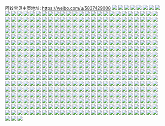 阿蚊宝贝主页地址: https://weibo.com/u/5837429008 
![](https://wx4.sinaimg.cn/mw2000/006n3fWMly1h7z7wblt0aj33402c07wh.jpg) 
![](https://wx4.sinaimg.cn/mw2000/006n3fWMly1h7z7wdwpzcj32c03407wh.jpg) 
![](https://wx4.sinaimg.cn/mw2000/006n3fWMly1h7z7w90zh5j32c0340b2c.jpg) 
![](https://wx4.sinaimg.cn/mw2000/006n3fWMly1h7grwz6qulj32hc3b4tu4.jpg) 
![](https://wx4.sinaimg.cn/mw2000/006n3fWMly1h7grx43pu6j32hc3b44qs.jpg) 
![](https://wx4.sinaimg.cn/mw2000/006n3fWMly1h7grwxs3t8j32hc3b4x6r.jpg) 
![](https://wx4.sinaimg.cn/mw2000/006n3fWMly1h7grx1g2h3j327j2xzu0y.jpg) 
![](https://wx4.sinaimg.cn/mw2000/006n3fWMly1h7grx0kerej33b42hce83.jpg) 
![](https://wx4.sinaimg.cn/mw2000/006n3fWMly1h7gryy7l0aj32hc3b47hu.jpg) 
![](https://wx4.sinaimg.cn/mw2000/006n3fWMly1h7grwvzfa5j327n2y77wi.jpg) 
![](https://wx4.sinaimg.cn/mw2000/006n3fWMly1h6rba9rfg7j33402c0hdt.jpg) 
![](https://wx4.sinaimg.cn/mw2000/006n3fWMly1h6rba95hfpj326s2x2kjl.jpg) 
![](https://wx4.sinaimg.cn/mw2000/006n3fWMly1h6rbaagvn5j323u2wrb1b.jpg) 
![](https://wx4.sinaimg.cn/mw2000/006n3fWMly1h6rbab6dc4j32au30ugx1.jpg) 
![](https://wx4.sinaimg.cn/mw2000/006n3fWMly1h6n8yg5y3sj32au32ekjl.jpg) 
![](https://wx4.sinaimg.cn/mw2000/006n3fWMly1h6n8yhihccj32c0340npd.jpg) 
![](https://wx4.sinaimg.cn/mw2000/006n3fWMly1h63zajdbhoj31sc2dsb2a.jpg) 
![](https://wx4.sinaimg.cn/mw2000/006n3fWMly1h63zakcfrnj30sg11xqv5.jpg) 
![](https://wx4.sinaimg.cn/mw2000/006n3fWMly1h63o5v5elxj32c0340x6p.jpg) 
![](https://wx4.sinaimg.cn/mw2000/006n3fWMly1h61s85n6buj32fh2rzx0w.jpg) 
![](https://wx4.sinaimg.cn/mw2000/006n3fWMly1h61s5kboz2j33b42hcq6c.jpg) 
![](https://wx4.sinaimg.cn/mw2000/006n3fWMly1h61s5ldmvqj33b42hc4qp.jpg) 
![](https://wx4.sinaimg.cn/mw2000/006n3fWMly1h61s5j52xyj33b42hcb0p.jpg) 
![](https://wx4.sinaimg.cn/mw2000/006n3fWMly1h5z4an3wdej32c03404qq.jpg) 
![](https://wx4.sinaimg.cn/mw2000/006n3fWMly1h5s6grsfccj32c0340hdt.jpg) 
![](https://wx4.sinaimg.cn/mw2000/006n3fWMly1h5rgc7hd3nj31w42u64pe.jpg) 
![](https://wx4.sinaimg.cn/mw2000/006n3fWMly1h5rgcgs1nbj323u2sm1ky.jpg) 
![](https://wx4.sinaimg.cn/mw2000/006n3fWMly1h5rgcie8n3j324s2sw7u0.jpg) 
![](https://wx4.sinaimg.cn/mw2000/006n3fWMly1h5nt2c33i4j322o340e82.jpg) 
![](https://wx4.sinaimg.cn/mw2000/006n3fWMly1h5nt2kq80jj322o340kjm.jpg) 
![](https://wx4.sinaimg.cn/mw2000/006n3fWMly1h5k2ry2xlwj30th12rh5z.jpg) 
![](https://wx4.sinaimg.cn/mw2000/006n3fWMly1h5eopf7j8ej32c0340u0x.jpg) 
![](https://wx4.sinaimg.cn/mw2000/006n3fWMly1h5ep6v8x8vj325l2vghdu.jpg) 
![](https://wx4.sinaimg.cn/mw2000/006n3fWMly1h58sh6zlw0j32hc3b41kz.jpg) 
![](https://wx4.sinaimg.cn/mw2000/006n3fWMly1h58s7zc3hkj32hc3b41kz.jpg) 
![](https://wx4.sinaimg.cn/mw2000/006n3fWMly1h58s7xqu5oj32hc3b4e83.jpg) 
![](https://wx4.sinaimg.cn/mw2000/006n3fWMly1h58sbl3q3nj32fv222kjl.jpg) 
![](https://wx4.sinaimg.cn/mw2000/006n3fWMly1h50l2ak7wqj323v35sqv7.jpg) 
![](https://wx4.sinaimg.cn/mw2000/006n3fWMly1h50l2fwv0mj323u35s1kz.jpg) 
![](https://wx4.sinaimg.cn/mw2000/006n3fWMly1h50l2mg8lxj323u35sqv6.jpg) 
![](https://wx4.sinaimg.cn/mw2000/006n3fWMly1h50l2vz3toj323v35su0y.jpg) 
![](https://wx4.sinaimg.cn/mw2000/006n3fWMly1h50l39i51tj31ec1v47wh.jpg) 
![](https://wx4.sinaimg.cn/mw2000/006n3fWMly1h50l7emskuj32442tj7wi.jpg) 
![](https://wx4.sinaimg.cn/mw2000/006n3fWMly1h50l2cr7mnj31lp2ei7wi.jpg) 
![](https://wx4.sinaimg.cn/mw2000/006n3fWMly1h50l7gl22sj323u35snpe.jpg) 
![](https://wx4.sinaimg.cn/mw2000/006n3fWMly1h50l2szy02j323u35sqv6.jpg) 
![](https://wx4.sinaimg.cn/mw2000/006n3fWMly1h4rh2r69hwj323v35su0y.jpg) 
![](https://wx4.sinaimg.cn/mw2000/006n3fWMly1h4rh2gm2hkj323v35skjo.jpg) 
![](https://wx4.sinaimg.cn/mw2000/006n3fWMly1h4rh2nluiej323v35sb2c.jpg) 
![](https://wx4.sinaimg.cn/mw2000/006n3fWMly1h4rh2yj37rj323v35snpf.jpg) 
![](https://wx4.sinaimg.cn/mw2000/006n3fWMly1h4rh2upv4cj323v35s4qs.jpg) 
![](https://wx4.sinaimg.cn/mw2000/006n3fWMly1h4rh2jl5kxj323v35sx6q.jpg) 
![](https://wx4.sinaimg.cn/mw2000/006n3fWMly1h4krgieceoj30xc15p7p4.jpg) 
![](https://wx4.sinaimg.cn/mw2000/006n3fWMly1h3y9ka8ddmj322o3407wj.jpg) 
![](https://wx4.sinaimg.cn/mw2000/006n3fWMly1h2qdm1ohx5j314k0i312f.jpg) 
![](https://wx4.sinaimg.cn/mw2000/006n3fWMly1h2jdgy2x4cj32c03401kz.jpg) 
![](https://wx4.sinaimg.cn/mw2000/006n3fWMly1h2jdgz0nf8j32c0340kjm.jpg) 
![](https://wx4.sinaimg.cn/mw2000/006n3fWMly1h2jdgzxua1j32c0340qv5.jpg) 
![](https://wx4.sinaimg.cn/mw2000/006n3fWMly1h2jdh142qoj32c0340e82.jpg) 
![](https://wx4.sinaimg.cn/mw2000/006n3fWMly1h160y05vmhj32hn340x6r.jpg) 
![](https://wx4.sinaimg.cn/mw2000/006n3fWMly1h160y1j3e7j32c0340qv7.jpg) 
![](https://wx4.sinaimg.cn/mw2000/006n3fWMly1h0kttaox5qj31w42itkjl.jpg) 
![](https://wx4.sinaimg.cn/mw2000/006n3fWMly1h0kttee8y7j30ru15s14f.jpg) 
![](https://wx4.sinaimg.cn/mw2000/006n3fWMly1h0gibgvzo6j32c0340e82.jpg) 
![](https://wx4.sinaimg.cn/mw2000/006n3fWMly1gzk5xb9dr4j328q2znb2a.jpg) 
![](https://wx4.sinaimg.cn/mw2000/006n3fWMly1gzk5x8swiaj32c0340hdu.jpg) 
![](https://wx4.sinaimg.cn/mw2000/006n3fWMly1gzk5xcgzxlj32c0340hdt.jpg) 
![](https://wx4.sinaimg.cn/mw2000/006n3fWMly1gzk5xe5ur9j31x42k5hdt.jpg) 
![](https://wx4.sinaimg.cn/mw2000/006n3fWMly1gzk5xhb1mij329w3161kx.jpg) 
![](https://wx4.sinaimg.cn/mw2000/006n3fWMly1gzk5xfxpshj32c03407wi.jpg) 
![](https://wx4.sinaimg.cn/mw2000/006n3fWMly1gyolugn2iqj3340340u11.jpg) 
![](https://wx4.sinaimg.cn/mw2000/006n3fWMly1gyoluciglyj31sz2x2hdu.jpg) 
![](https://wx4.sinaimg.cn/mw2000/006n3fWMly1gyolujsyhvj324235s1kz.jpg) 
![](https://wx4.sinaimg.cn/mw2000/006n3fWMly1gyolukegagj31vi20gnp1.jpg) 
![](https://wx4.sinaimg.cn/mw2000/006n3fWMly1gyolukue8jj30n014itg1.jpg) 
![](https://wx4.sinaimg.cn/mw2000/006n3fWMly1gyolulhnfkj31f61qae81.jpg) 
![](https://wx4.sinaimg.cn/mw2000/006n3fWMly1gyhgwcwqvcj324v2ufu0y.jpg) 
![](https://wx4.sinaimg.cn/mw2000/006n3fWMly1gyhgw9747oj32c0340b2b.jpg) 
![](https://wx4.sinaimg.cn/mw2000/006n3fWMly1gyaysr9qudj31yd35se84.jpg) 
![](https://wx4.sinaimg.cn/mw2000/006n3fWMly1gyaysnl9jcj31xa340u0z.jpg) 
![](https://wx4.sinaimg.cn/mw2000/006n3fWMly1gyaysuh2z8j31xa3401l0.jpg) 
![](https://wx4.sinaimg.cn/mw2000/006n3fWMly1gxy63za39mj329b30ghdu.jpg) 
![](https://wx4.sinaimg.cn/mw2000/006n3fWMly1gxh48hs7cfj331u31unpf.jpg) 
![](https://wx4.sinaimg.cn/mw2000/006n3fWMly1gxh48gkxgjj32c0341qv5.jpg) 
![](https://wx4.sinaimg.cn/mw2000/006n3fWMly1gxh48j9hjjj32bz340qv5.jpg) 
![](https://wx4.sinaimg.cn/mw2000/006n3fWMly1gx6r3bi4iyj32c0340qv6.jpg) 
![](https://wx4.sinaimg.cn/mw2000/006n3fWMly1gx6r3iz9u1j33402c0u0x.jpg) 
![](https://wx4.sinaimg.cn/mw2000/006n3fWMly1gx6r3e72zjj31mm2654qp.jpg) 
![](https://wx4.sinaimg.cn/mw2000/006n3fWMly1gx6r3d1srsj32592vf4qq.jpg) 
![](https://wx4.sinaimg.cn/mw2000/006n3fWMly1gx6r3fxgxrj32502uohdt.jpg) 
![](https://wx4.sinaimg.cn/mw2000/006n3fWMly1gx6r3hmcoxj32c0340qv5.jpg) 
![](https://wx4.sinaimg.cn/mw2000/006n3fWMly1gx25u9e9xcj3316340b2g.jpg) 
![](https://wx4.sinaimg.cn/mw2000/006n3fWMly1gx25ueqdy5j33403404qs.jpg) 
![](https://wx4.sinaimg.cn/mw2000/006n3fWMly1gwqktuzr2xj32c03404qs.jpg) 
![](https://wx4.sinaimg.cn/mw2000/006n3fWMly1gwmo6m62m0j33402c0b2a.jpg) 
![](https://wx4.sinaimg.cn/mw2000/006n3fWMly1gwmo6qzwhsj32k52k5b29.jpg) 
![](https://wx4.sinaimg.cn/mw2000/006n3fWMly1gwmo6op0j2j32c02vuhdw.jpg) 
![](https://wx4.sinaimg.cn/mw2000/006n3fWMly1gwmo9ooqt8j31nn27j7wh.jpg) 
![](https://wx4.sinaimg.cn/mw2000/006n3fWMly1gwmj7ltfdyj32812yp7wi.jpg) 
![](https://wx4.sinaimg.cn/mw2000/006n3fWMly1gwi8t2f0alj325t2vrx6q.jpg) 
![](https://wx4.sinaimg.cn/mw2000/006n3fWMly1gwi8tew82gj3340340e82.jpg) 
![](https://wx4.sinaimg.cn/mw2000/006n3fWMly1gwi8tg1m89j30u0140q6w.jpg) 
![](https://wx4.sinaimg.cn/mw2000/006n3fWMly1gwi8soec0tj32c01rau0y.jpg) 
![](https://wx4.sinaimg.cn/mw2000/006n3fWMly1gwb8hkqrwgj33403401l3.jpg) 
![](https://wx4.sinaimg.cn/mw2000/006n3fWMly1gwb8k4rsb0j33403407wl.jpg) 
![](https://wx4.sinaimg.cn/mw2000/006n3fWMly1gwb8lcf26dj3340340qvc.jpg) 
![](https://wx4.sinaimg.cn/mw2000/006n3fWMly1gwb8gvb643j3340340qv7.jpg) 
![](https://wx4.sinaimg.cn/mw2000/006n3fWMly1gwb8jun6t0j3340340u10.jpg) 
![](https://wx4.sinaimg.cn/mw2000/006n3fWMly1gwb8lnp0l2j3340340e86.jpg) 
![](https://wx4.sinaimg.cn/mw2000/006n3fWMly1gwb8ml312nj33402c0x6s.jpg) 
![](https://wx4.sinaimg.cn/mw2000/006n3fWMly1gwb8mvrz69j33152c64qr.jpg) 
![](https://wx4.sinaimg.cn/mw2000/006n3fWMly1gwb8n3ll23j331e31ekjm.jpg) 
![](https://wx4.sinaimg.cn/mw2000/006n3fWMly1gvsxnnqf6wj329w3161kx.jpg) 
![](https://wx4.sinaimg.cn/mw2000/006n3fWMly1gvm8bnnh12j63402c0hdu02.jpg) 
![](https://wx4.sinaimg.cn/mw2000/006n3fWMly1gvm8bp0j3mj628h2tb7wj02.jpg) 
![](https://wx4.sinaimg.cn/mw2000/006n3fWMly1gvm8brnxexj32v725enpe.jpg) 
![](https://wx4.sinaimg.cn/mw2000/006n3fWMly1gvm8bu4vdcj62so23ix6p02.jpg) 
![](https://wx4.sinaimg.cn/mw2000/006n3fWMly1gvm8bt2g98j62c0340hdu02.jpg) 
![](https://wx4.sinaimg.cn/mw2000/006n3fWMly1gvm8d7y3orj62c0340b2902.jpg) 
![](https://wx4.sinaimg.cn/mw2000/006n3fWMly1gvm8bx8dtxj63402c01kx02.jpg) 
![](https://wx4.sinaimg.cn/mw2000/006n3fWMly1gvm8byda77j629w2wekjl02.jpg) 
![](https://wx4.sinaimg.cn/mw2000/006n3fWMly1gvm8d745soj33402c0qv5.jpg) 
![](https://wx4.sinaimg.cn/mw2000/006n3fWMly1gvepe85glwj620j2orhd802.jpg) 
![](https://wx4.sinaimg.cn/mw2000/006n3fWMly1gvepe7fu6bj62283057wi02.jpg) 
![](https://wx4.sinaimg.cn/mw2000/006n3fWMly1gv968su5wdj630j29e4qp02.jpg) 
![](https://wx4.sinaimg.cn/mw2000/006n3fWMly1gv968uosiyj62yb23ke8102.jpg) 
![](https://wx4.sinaimg.cn/mw2000/006n3fWMly1gv96b620ykj62uc35se8302.jpg) 
![](https://wx4.sinaimg.cn/mw2000/006n3fWMly1gv968rb4ysj60vc15stlf02.jpg) 
![](https://wx4.sinaimg.cn/mw2000/006n3fWMly1gv7wb00vujj62602w0qv502.jpg) 
![](https://wx4.sinaimg.cn/mw2000/006n3fWMly1gv7wayg30sj63402c0kjl02.jpg) 
![](https://wx4.sinaimg.cn/mw2000/006n3fWMly1gv3ma7nqmfj61zf2n9b2902.jpg) 
![](https://wx4.sinaimg.cn/mw2000/006n3fWMly1gv3ma85t28j60vc15stlt02.jpg) 
![](https://wx4.sinaimg.cn/mw2000/006n3fWMly1gv3ma9hbpaj62c02uzkjm02.jpg) 
![](https://wx4.sinaimg.cn/mw2000/006n3fWMly1gupo0oz8cqj62c03407wh02.jpg) 
![](https://wx4.sinaimg.cn/mw2000/006n3fWMly1guhirowi0jj623n2sz1kx02.jpg) 
![](https://wx4.sinaimg.cn/mw2000/006n3fWMly1guhirr5cdqj63402c0x6p02.jpg) 
![](https://wx4.sinaimg.cn/mw2000/006n3fWMly1guhitie5pkj625x25fkjl02.jpg) 
![](https://wx4.sinaimg.cn/mw2000/006n3fWMly1guhitja3wrj63402c0hdt02.jpg) 
![](https://wx4.sinaimg.cn/mw2000/006n3fWMly1gubtrshfblj62ah1liql502.jpg) 
![](https://wx4.sinaimg.cn/mw2000/006n3fWMly1gubtsspndbj63402c0npd02.jpg) 
![](https://wx4.sinaimg.cn/mw2000/006n3fWMly1gubtpva9wnj63402c0u0x02.jpg) 
![](https://wx4.sinaimg.cn/mw2000/006n3fWMly1gu9nxgby17j60vi15stt702.jpg) 
![](https://wx4.sinaimg.cn/mw2000/006n3fWMly1gu9nxgwyx2j30vc15s47j.jpg) 
![](https://wx4.sinaimg.cn/mw2000/006n3fWMly1gu4ud1stotj63403407wj02.jpg) 
![](https://wx4.sinaimg.cn/mw2000/006n3fWMly1gu2jk25kcvj63402c0hdu02.jpg) 
![](https://wx4.sinaimg.cn/mw2000/006n3fWMly1gu2jjy5bsrj63402c0u0x02.jpg) 
![](https://wx4.sinaimg.cn/mw2000/006n3fWMly1gu2jk0ljfyj62c0340u0x02.jpg) 
![](https://wx4.sinaimg.cn/mw2000/006n3fWMly1gu2jk3t59sj63402c0qv502.jpg) 
![](https://wx4.sinaimg.cn/mw2000/006n3fWMly1gu2jk5r5ubj63402c0b2a02.jpg) 
![](https://wx4.sinaimg.cn/mw2000/006n3fWMly1gu2jjzmuibj62yo280hdu02.jpg) 
![](https://wx4.sinaimg.cn/mw2000/006n3fWMly1gu2jk7ynjoj628i2za7wi02.jpg) 
![](https://wx4.sinaimg.cn/mw2000/006n3fWMly1gu2jk9cyvvj62xh2c0hdv02.jpg) 
![](https://wx4.sinaimg.cn/mw2000/006n3fWMly1gu2jkax2mkj6340340npf02.jpg) 
![](https://wx4.sinaimg.cn/mw2000/006n3fWMly1gu2jl02rfij62qa35she102.jpg) 
![](https://wx4.sinaimg.cn/mw2000/006n3fWMly1gu2jl1f7v0j627m2wx7wi02.jpg) 
![](https://wx4.sinaimg.cn/mw2000/006n3fWMly1gu2jkra7h8j62b032pe8202.jpg) 
![](https://wx4.sinaimg.cn/mw2000/006n3fWMly1gts6hvgzfrj62c0340b2b02.jpg) 
![](https://wx4.sinaimg.cn/mw2000/006n3fWMly1gts6ht7j00j30vc15c7ge.jpg) 
![](https://wx4.sinaimg.cn/mw2000/006n3fWMly1gtpe325bo3j62c03404qp02.jpg) 
![](https://wx4.sinaimg.cn/mw2000/006n3fWMly1gtpe33awlfj62c0340hdt02.jpg) 
![](https://wx4.sinaimg.cn/mw2000/006n3fWMly1gtlte4e4uxj63402c0b2902.jpg) 
![](https://wx4.sinaimg.cn/mw2000/006n3fWMly1gtlte3gcgsj62c03404qs02.jpg) 
![](https://wx4.sinaimg.cn/mw2000/006n3fWMly1gtlte7stxwj62c02c0npf02.jpg) 
![](https://wx4.sinaimg.cn/mw2000/006n3fWMly1gtltfpq6g0j60u0140wt902.jpg) 
![](https://wx4.sinaimg.cn/mw2000/006n3fWMly1gt8jw6pq3mj32rm2rme83.jpg) 
![](https://wx4.sinaimg.cn/mw2000/006n3fWMly1gt8jw7hmouj32c0340qf0.jpg) 
![](https://wx4.sinaimg.cn/mw2000/006n3fWMly1gt8jwbyb3sj3340340u0x.jpg) 
![](https://wx4.sinaimg.cn/mw2000/006n3fWMly1gt8jwhmrfnj32y427l7wj.jpg) 
![](https://wx4.sinaimg.cn/mw2000/006n3fWMly1gt8k03y1g9j33402c0npf.jpg) 
![](https://wx4.sinaimg.cn/mw2000/006n3fWMly1gt8jwr66zwj320o2owkjo.jpg) 
![](https://wx4.sinaimg.cn/mw2000/006n3fWMly1gt8jw5e1zcj31u31u37wi.jpg) 
![](https://wx4.sinaimg.cn/mw2000/006n3fWMly1gt8k21859xj32uf3404qr.jpg) 
![](https://wx4.sinaimg.cn/mw2000/006n3fWMly1gt2lhukw0ij32c0340kjo.jpg) 
![](https://wx4.sinaimg.cn/mw2000/006n3fWMly1gt2lhzdz8mj32c0340kjo.jpg) 
![](https://wx4.sinaimg.cn/mw2000/006n3fWMly1gt2lhzzx9cj30u01hc7e4.jpg) 
![](https://wx4.sinaimg.cn/mw2000/006n3fWMly1gsumk0i8i9j30vc15snbc.jpg) 
![](https://wx4.sinaimg.cn/mw2000/006n3fWMly1gsumjza1pmj30vc15s4dc.jpg) 
![](https://wx4.sinaimg.cn/mw2000/006n3fWMly1gspm6v98l8j3340340kjn.jpg) 
![](https://wx4.sinaimg.cn/mw2000/006n3fWMly1gspm725suwj33403407wj.jpg) 
![](https://wx4.sinaimg.cn/mw2000/006n3fWMly1gspm8148dpj30sg0sg0ze.jpg) 
![](https://wx4.sinaimg.cn/mw2000/006n3fWMly1gspm7bznecj3340340e84.jpg) 
![](https://wx4.sinaimg.cn/mw2000/006n3fWMly1gspm7zstocj3340340hdw.jpg) 
![](https://wx4.sinaimg.cn/mw2000/006n3fWMly1gspm87z02zj3340340b2b.jpg) 
![](https://wx4.sinaimg.cn/mw2000/006n3fWMly1gspm7iabtjj3340340kjm.jpg) 
![](https://wx4.sinaimg.cn/mw2000/006n3fWMly1gspm7pqpi8j3340340u0y.jpg) 
![](https://wx4.sinaimg.cn/mw2000/006n3fWMly1gspm8xd05fj32c03404qq.jpg) 
![](https://wx4.sinaimg.cn/mw2000/006n3fWMly1gs8oaguwx3j32p12y4e8e.jpg) 
![](https://wx4.sinaimg.cn/mw2000/006n3fWMly1gs8oa87mwnj32c03404qq.jpg) 
![](https://wx4.sinaimg.cn/mw2000/006n3fWMly1gs8oao6u5aj32c03401l2.jpg) 
![](https://wx4.sinaimg.cn/mw2000/006n3fWMly1gs8okcakl5j62c0340hdu02.jpg) 
![](https://wx4.sinaimg.cn/mw2000/006n3fWMly1gs8oalncvpj329e30jx6p.jpg) 
![](https://wx4.sinaimg.cn/mw2000/006n3fWMly1gs8olb6ldpj33402c0hdt.jpg) 
![](https://wx4.sinaimg.cn/mw2000/006n3fWMly1gs8oakcdqnj32c0340u0y.jpg) 
![](https://wx4.sinaimg.cn/mw2000/006n3fWMly1gs8oabg5izj32c0340npl.jpg) 
![](https://wx4.sinaimg.cn/mw2000/006n3fWMly1gryc4snlryj32c1340u13.jpg) 
![](https://wx4.sinaimg.cn/mw2000/006n3fWMly1gryc4l7mvnj3340340x6x.jpg) 
![](https://wx4.sinaimg.cn/mw2000/006n3fWMly1gryc4obbwxj33402c04qw.jpg) 
![](https://wx4.sinaimg.cn/mw2000/006n3fWMly1grueig50zuj32c0340e83.jpg) 
![](https://wx4.sinaimg.cn/mw2000/006n3fWMly1grhopop41lj32522v07wm.jpg) 
![](https://wx4.sinaimg.cn/mw2000/006n3fWMly1grhoppxsm9j32c0340qv7.jpg) 
![](https://wx4.sinaimg.cn/mw2000/006n3fWMly1grhopr09baj33402c04qp.jpg) 
![](https://wx4.sinaimg.cn/mw2000/006n3fWMly1grhopsvlyvj32c0340x6p.jpg) 
![](https://wx4.sinaimg.cn/mw2000/006n3fWMly1grhopu5k5jj32c0340e82.jpg) 
![](https://wx4.sinaimg.cn/mw2000/006n3fWMly1grhopx3gqoj32c0340e82.jpg) 
![](https://wx4.sinaimg.cn/mw2000/006n3fWMly1grapaqxwzcj321y32ve88.jpg) 
![](https://wx4.sinaimg.cn/mw2000/006n3fWMly1grapaas0j6j322y34ckjs.jpg) 
![](https://wx4.sinaimg.cn/mw2000/006n3fWMly1grapail93bj320p30z7wo.jpg) 
![](https://wx4.sinaimg.cn/mw2000/006n3fWMly1gr8p7fy6w9j62y727nqv602.jpg) 
![](https://wx4.sinaimg.cn/mw2000/006n3fWMly1gr8p6q4dc0j62zo28re8202.jpg) 
![](https://wx4.sinaimg.cn/mw2000/006n3fWMly1gr8p6kl9grj33402c0kjm.jpg) 
![](https://wx4.sinaimg.cn/mw2000/006n3fWMly1gr8p6n62lkj33402c04qp.jpg) 
![](https://wx4.sinaimg.cn/mw2000/006n3fWMly1gr8p6gv1fdj32c0340kjm.jpg) 
![](https://wx4.sinaimg.cn/mw2000/006n3fWMly1gr8p6idzjlj31kw16ohdu.jpg) 
![](https://wx4.sinaimg.cn/mw2000/006n3fWMly1gr69rm53l1j31qz2me7wp.jpg) 
![](https://wx4.sinaimg.cn/mw2000/006n3fWMly1gqtwsfyl9yj32jz31bx70.jpg) 
![](https://wx4.sinaimg.cn/mw2000/006n3fWMly1gqtwsa7kgqj32m9340kjw.jpg) 
![](https://wx4.sinaimg.cn/mw2000/006n3fWMly1gqtwsh1fqej30z515s7wi.jpg) 
![](https://wx4.sinaimg.cn/mw2000/006n3fWMly1gqtwshro9vj30z515sb2a.jpg) 
![](https://wx4.sinaimg.cn/mw2000/006n3fWMly1gq8ejrbuvvj32c0340qva.jpg) 
![](https://wx4.sinaimg.cn/mw2000/006n3fWMly1gq5jyfw9laj30vc15sjw4.jpg) 
![](https://wx4.sinaimg.cn/mw2000/006n3fWMly1gq5jygzd2cj30vc15s0y4.jpg) 
![](https://wx4.sinaimg.cn/mw2000/006n3fWMly1gnb5sgxg1gj32c0340qv5.jpg) 
![](https://wx4.sinaimg.cn/mw2000/006n3fWMly1gnb5sic579j33402c0k0j.jpg) 
![](https://wx4.sinaimg.cn/mw2000/006n3fWMly1gnb5shznyyj33402c0qv5.jpg) 
![](https://wx4.sinaimg.cn/mw2000/006n3fWMly1gnanx0sz21j315s0vc7hg.jpg) 
![](https://wx4.sinaimg.cn/mw2000/006n3fWMly1gnanx2nlj9j32c03404qp.jpg) 
![](https://wx4.sinaimg.cn/mw2000/006n3fWMly1gnanwzz3ykj32c0340qv5.jpg) 
![](https://wx4.sinaimg.cn/mw2000/006n3fWMly1gnanwz52dkj32c0340hdu.jpg) 
![](https://wx4.sinaimg.cn/mw2000/006n3fWMly1gnanx3442jj30vc15swvn.jpg) 
![](https://wx4.sinaimg.cn/mw2000/006n3fWMly1gn5csmm6trj33402c0hdt.jpg) 
![](https://wx4.sinaimg.cn/mw2000/006n3fWMly1gn5cso0anmj33402c0hdt.jpg) 
![](https://wx4.sinaimg.cn/mw2000/006n3fWMly1glzapszeywj32tf242kjm.jpg) 
![](https://wx4.sinaimg.cn/mw2000/006n3fWMly1glzapq3xbbj32c0340e83.jpg) 
![](https://wx4.sinaimg.cn/mw2000/006n3fWMly1glzapuk8t6j328c2z47wh.jpg) 
![](https://wx4.sinaimg.cn/mw2000/006n3fWMly1gktovcn3xbj33402c07wh.jpg) 
![](https://wx4.sinaimg.cn/mw2000/006n3fWMly1gktov9y498j33402c01kz.jpg) 
![](https://wx4.sinaimg.cn/mw2000/006n3fWMly1gktovb5qw1j33402c07wh.jpg) 
![](https://wx4.sinaimg.cn/mw2000/006n3fWMly1gkq2ne46gzj30u0140437.jpg) 
![](https://wx4.sinaimg.cn/mw2000/006n3fWMly1gkq2nfjbwij32c035mhdu.jpg) 
![](https://wx4.sinaimg.cn/mw2000/006n3fWMly1gkq2wy91aqj32121soh7w.jpg) 
![](https://wx4.sinaimg.cn/mw2000/006n3fWMly1gkq2pilmqwj32c0340qv5.jpg) 
![](https://wx4.sinaimg.cn/mw2000/006n3fWMly1gk9im5hzo1j32c0340kjm.jpg) 
![](https://wx4.sinaimg.cn/mw2000/006n3fWMly1gk9im6vi8qj32c0340hdu.jpg) 
![](https://wx4.sinaimg.cn/mw2000/006n3fWMly1gk9im8fy8pj32c0340qv6.jpg) 
![](https://wx4.sinaimg.cn/mw2000/006n3fWMly1gk9im9wtx1j32c0340npe.jpg) 
![](https://wx4.sinaimg.cn/mw2000/006n3fWMly1gk0j7quc8pj32zf26v4qq.jpg) 
![](https://wx4.sinaimg.cn/mw2000/006n3fWMly1gk0j7rsmskj32xt26eu0x.jpg) 
![](https://wx4.sinaimg.cn/mw2000/006n3fWMly1gjxwwvcqi8j30vc15s4j3.jpg) 
![](https://wx4.sinaimg.cn/mw2000/006n3fWMly1gjs95efsihj32c0340hdw.jpg) 
![](https://wx4.sinaimg.cn/mw2000/006n3fWMly1gjs95p2l70j33402c0u10.jpg) 
![](https://wx4.sinaimg.cn/mw2000/006n3fWMly1gjs95teix0j33402c0hdu.jpg) 
![](https://wx4.sinaimg.cn/mw2000/006n3fWMly1gjs95zz0xsj32842yukjn.jpg) 
![](https://wx4.sinaimg.cn/mw2000/006n3fWMly1gjh0qho4jrj323h2snx6p.jpg) 
![](https://wx4.sinaimg.cn/mw2000/006n3fWMly1gjgwvh0v44j33402c04qp.jpg) 
![](https://wx4.sinaimg.cn/mw2000/006n3fWMly1gjgwvio1ltj315s0vcaw5.jpg) 
![](https://wx4.sinaimg.cn/mw2000/006n3fWMly1gjgwvjp0c1j33402c0b29.jpg) 
![](https://wx4.sinaimg.cn/mw2000/006n3fWMly1gj4594ycmfj33402c0qv5.jpg) 
![](https://wx4.sinaimg.cn/mw2000/006n3fWMly1gj4598mhngj33402c0npe.jpg) 
![](https://wx4.sinaimg.cn/mw2000/006n3fWMly1gj4593uwk8j32z828fx6p.jpg) 
![](https://wx4.sinaimg.cn/mw2000/006n3fWMly1gj4597hxg2j32c0340u0x.jpg) 
![](https://wx4.sinaimg.cn/mw2000/006n3fWMly1gj4596metwj32c0340e82.jpg) 
![](https://wx4.sinaimg.cn/mw2000/006n3fWMly1gj459b6cfmj33402c0x6p.jpg) 
![](https://wx4.sinaimg.cn/mw2000/006n3fWMly1gijkttalrnj33402c0b2a.jpg) 
![](https://wx4.sinaimg.cn/mw2000/006n3fWMly1gijktrqd3tj31kw1194qp.jpg) 
![](https://wx4.sinaimg.cn/mw2000/006n3fWMly1gi6sx9ih80j30vc15samr.jpg) 
![](https://wx4.sinaimg.cn/mw2000/006n3fWMly1gi6sxadxq8j32c0340b29.jpg) 
![](https://wx4.sinaimg.cn/mw2000/006n3fWMly1ghgxt1qofej33402c0b2a.jpg) 
![](https://wx4.sinaimg.cn/mw2000/006n3fWMly1gh86m5kpo3j33402c0b2a.jpg) 
![](https://wx4.sinaimg.cn/mw2000/006n3fWMly1gh86m1vmuxj32c0340e81.jpg) 
![](https://wx4.sinaimg.cn/mw2000/006n3fWMly1gh86m9io7rj33402c04qp.jpg) 
![](https://wx4.sinaimg.cn/mw2000/006n3fWMly1gh7pxtk2nwj32c0340hdu.jpg) 
![](https://wx4.sinaimg.cn/mw2000/006n3fWMly1gh7pxwutjwj32c0340e82.jpg) 
![](https://wx4.sinaimg.cn/mw2000/006n3fWMly1gh7pxrngrcj32c0340kjm.jpg) 
![](https://wx4.sinaimg.cn/mw2000/006n3fWMly1gh2edwyem5j32oa20p4qq.jpg) 
![](https://wx4.sinaimg.cn/mw2000/006n3fWMly1gh2edyel64j33402c0e5r.jpg) 
![](https://wx4.sinaimg.cn/mw2000/006n3fWMly1ggxdestosej32yt2847wi.jpg) 
![](https://wx4.sinaimg.cn/mw2000/006n3fWMly1ggt3t145voj33402c0qi4.jpg) 
![](https://wx4.sinaimg.cn/mw2000/006n3fWMly1ggt3t5vg0oj32c0340x6p.jpg) 
![](https://wx4.sinaimg.cn/mw2000/006n3fWMly1ggt3t2og8lj33402c04qp.jpg) 
![](https://wx4.sinaimg.cn/mw2000/006n3fWMly1ggoi9jdx8vj33402c0x6p.jpg) 
![](https://wx4.sinaimg.cn/mw2000/006n3fWMly1ggoi9kczguj32dc1s0b29.jpg) 
![](https://wx4.sinaimg.cn/mw2000/006n3fWMly1ggil8f6q9gj33402c0hdu.jpg) 
![](https://wx4.sinaimg.cn/mw2000/006n3fWMly1ggao093q9sj30vc15sh9l.jpg) 
![](https://wx4.sinaimg.cn/mw2000/006n3fWMly1ggao08i5tqj30vc15strv.jpg) 
![](https://wx4.sinaimg.cn/mw2000/006n3fWMly1ggao0amhxhj32c0340kjl.jpg) 
![](https://wx4.sinaimg.cn/mw2000/006n3fWMly1gg81dnnwtdj31s02dcb2a.jpg) 
![](https://wx4.sinaimg.cn/mw2000/006n3fWMly1gg6241j3uyj33402c04qq.jpg) 
![](https://wx4.sinaimg.cn/mw2000/006n3fWMly1gg624c9nz7j33402c0e82.jpg) 
![](https://wx4.sinaimg.cn/mw2000/006n3fWMly1gg623zc5j0j33402c0ked.jpg) 
![](https://wx4.sinaimg.cn/mw2000/006n3fWMly1gg6245tu1cj33402c01kx.jpg) 
![](https://wx4.sinaimg.cn/mw2000/006n3fWMly1gg6268s5loj32dc1s0qv5.jpg) 
![](https://wx4.sinaimg.cn/mw2000/006n3fWMly1gg6256kp7wj32o02o0b2b.jpg) 
![](https://wx4.sinaimg.cn/mw2000/006n3fWMly1gg6248hvdhj32c03407wi.jpg) 
![](https://wx4.sinaimg.cn/mw2000/006n3fWMly1gg624aca2mj32c0340kjl.jpg) 
![](https://wx4.sinaimg.cn/mw2000/006n3fWMly1gg62b2zc1aj30u0140e81.jpg) 
![](https://wx4.sinaimg.cn/mw2000/006n3fWMly1gfs61mf4i3j30zk0k0guz.jpg) 
![](https://wx4.sinaimg.cn/mw2000/006n3fWMly1gfs61oks3jj31o0280e81.jpg) 
![](https://wx4.sinaimg.cn/mw2000/006n3fWMly1gfs61lu7ttj32801o04qq.jpg) 
![](https://wx4.sinaimg.cn/mw2000/006n3fWMly1gfs61t3luaj30u00u0h42.jpg) 
![](https://wx4.sinaimg.cn/mw2000/006n3fWMly1gfs61nqz9lj31zk1ho4qp.jpg) 
![](https://wx4.sinaimg.cn/mw2000/006n3fWMly1gfs61shz28j33402c0u0z.jpg) 
![](https://wx4.sinaimg.cn/mw2000/006n3fWMly1gfecrv4hqrj32ao2aohdw.jpg) 
![](https://wx4.sinaimg.cn/mw2000/006n3fWMly1gfecrxcqc0j32an2aw4qs.jpg) 
![](https://wx4.sinaimg.cn/mw2000/006n3fWMly1gfecs16t44j32an2ar7wk.jpg) 
![](https://wx4.sinaimg.cn/mw2000/006n3fWMly1gfecs1y86rj30xc0xcgvr.jpg) 
![](https://wx4.sinaimg.cn/mw2000/006n3fWMly1gexn7u6obmj33k02o0u0y.jpg) 
![](https://wx4.sinaimg.cn/mw2000/006n3fWMly1gexn7wug8gj33k02o0e84.jpg) 
![](https://wx4.sinaimg.cn/mw2000/006n3fWMly1gexn7zkmquj33332cxx6r.jpg) 
![](https://wx4.sinaimg.cn/mw2000/006n3fWMly1geoeogtu95j31kw16ohdu.jpg) 
![](https://wx4.sinaimg.cn/mw2000/006n3fWMly1geoeoi7a16j31kw16onpe.jpg) 
![](https://wx4.sinaimg.cn/mw2000/006n3fWMly1geoeok6ilnj33342bc7wk.jpg) 
![](https://wx4.sinaimg.cn/mw2000/006n3fWMly1geizuvrbtij31901o07wi.jpg) 
![](https://wx4.sinaimg.cn/mw2000/006n3fWMly1geizux1gn6j31i514zhdt.jpg) 
![](https://wx4.sinaimg.cn/mw2000/006n3fWMly1ge2vdfnudcj31fn1k8b2a.jpg) 
![](https://wx4.sinaimg.cn/mw2000/006n3fWMly1gdy8plu9e3j31901o0u0y.jpg) 
![](https://wx4.sinaimg.cn/mw2000/006n3fWMly1gdy8po72tfj32c0340x6u.jpg) 
![](https://wx4.sinaimg.cn/mw2000/006n3fWMly1gdy8pk4boyj31901o0hdu.jpg) 
![](https://wx4.sinaimg.cn/mw2000/006n3fWMly1gduqnn8sfij31o01o04qq.jpg) 
![](https://wx4.sinaimg.cn/mw2000/006n3fWMly1gduqnqqiuuj31nr1o0x6p.jpg) 
![](https://wx4.sinaimg.cn/mw2000/006n3fWMly1gduqnwwzqoj31nl1o04qq.jpg) 
![](https://wx4.sinaimg.cn/mw2000/006n3fWMly1gduqo2075lj31nl1o0x6p.jpg) 
![](https://wx4.sinaimg.cn/mw2000/006n3fWMly1gdazmsts97j30u01o0e81.jpg) 
![](https://wx4.sinaimg.cn/mw2000/006n3fWMly1gdazmrnlsbj315o2bchdu.jpg) 
![](https://wx4.sinaimg.cn/mw2000/006n3fWMly1gdazmo4fssj31o01o04qq.jpg) 
![](https://wx4.sinaimg.cn/mw2000/006n3fWMly1gdazml8vbmj31901o0x6p.jpg) 
![](https://wx4.sinaimg.cn/mw2000/006n3fWMly1gd67g7xiwmj31o01o0u0y.jpg) 
![](https://wx4.sinaimg.cn/mw2000/006n3fWMly1gd67g8vvnlj31m41m47wh.jpg) 
![](https://wx4.sinaimg.cn/mw2000/006n3fWMly1gcrlvp76caj31901o0kjl.jpg) 
![](https://wx4.sinaimg.cn/mw2000/006n3fWMly1gavazmrnd2j316o1kw1ky.jpg) 
![](https://wx4.sinaimg.cn/mw2000/006n3fWMly1gavb104vs1j31o00ro1kx.jpg) 
![](https://wx4.sinaimg.cn/mw2000/006n3fWMly1gasyiok2uoj31kw16o4qq.jpg) 
![](https://wx4.sinaimg.cn/mw2000/006n3fWMly1gan5lev38jj31kw16onpd.jpg) 
![](https://wx4.sinaimg.cn/mw2000/006n3fWMly1gan5ld7ch9j31kw16ou0x.jpg) 
![](https://wx4.sinaimg.cn/mw2000/006n3fWMly1gah6bknr4rj316o1kwhdt.jpg) 
![](https://wx4.sinaimg.cn/mw2000/006n3fWMly1gah6bl560fj316o1kwb29.jpg) 
![](https://wx4.sinaimg.cn/mw2000/006n3fWMly1gae48bx2xwj31o01o0hdu.jpg) 
![](https://wx4.sinaimg.cn/mw2000/006n3fWMly1gae48cm4r8j31kw134kjl.jpg) 
![](https://wx4.sinaimg.cn/mw2000/006n3fWMly1g9ahn87sajj31hc1hc7wh.jpg) 
![](https://wx4.sinaimg.cn/mw2000/006n3fWMly1g9ahn9cds9j31hc1hc7wh.jpg) 
![](https://wx4.sinaimg.cn/mw2000/006n3fWMly1g9ahnakwu8j31hc1hcb29.jpg) 
![](https://wx4.sinaimg.cn/mw2000/006n3fWMly1g9ahnbup0jj31hc1hc4qp.jpg) 
![](https://wx4.sinaimg.cn/mw2000/006n3fWMly1g9ahncy1tdj31hc1hc4qp.jpg) 
![](https://wx4.sinaimg.cn/mw2000/006n3fWMly1g9ahndyq4rj31hc1hc4qp.jpg) 
![](https://wx4.sinaimg.cn/mw2000/006n3fWMly1g98fzwr5y7j316o16ou0x.jpg) 
![](https://wx4.sinaimg.cn/mw2000/006n3fWMly1g94x5c8b9bj31o01l6u0z.jpg) 
![](https://wx4.sinaimg.cn/mw2000/006n3fWMly1g94x5a2iwmj31n41o0u0y.jpg) 
![](https://wx4.sinaimg.cn/mw2000/006n3fWMly1g94x5dcf55j31hc1hchdt.jpg) 
![](https://wx4.sinaimg.cn/mw2000/006n3fWMly1g8tvhfo9jnj316o16otr4.jpg) 
![](https://wx4.sinaimg.cn/mw2000/006n3fWMly1g8tvhdl4igj31o01o0hdu.jpg) 
![](https://wx4.sinaimg.cn/mw2000/006n3fWMly1g8l03wq5ivj31o0190u0x.jpg) 
![](https://wx4.sinaimg.cn/mw2000/006n3fWMly1g7pkyffaj0j32o02o0e82.jpg) 
![](https://wx4.sinaimg.cn/mw2000/006n3fWMly1g7m9igusmpj32o02o0npd.jpg) 
![](https://wx4.sinaimg.cn/mw2000/006n3fWMly1g7j3q8go9dj31hc1hchdt.jpg) 
![](https://wx4.sinaimg.cn/mw2000/006n3fWMly1g79s988qqgj32o02o04i9.jpg) 
![](https://wx4.sinaimg.cn/mw2000/006n3fWMly1g79sby3h90j30u0190gnp.jpg) 
![](https://wx4.sinaimg.cn/mw2000/006n3fWMly1g79sclnt9dj31901o0b29.jpg) 
![](https://wx4.sinaimg.cn/mw2000/006n3fWMly1g78ix2rzbrj32o02o0npd.jpg) 
![](https://wx4.sinaimg.cn/mw2000/006n3fWMly1g78ix45wuuj32o02o0tid.jpg) 
![](https://wx4.sinaimg.cn/mw2000/006n3fWMly1g73s0zcxhdj31hc1hc4qq.jpg) 
![](https://wx4.sinaimg.cn/mw2000/006n3fWMly1g73rfjaoq1j30c10613z6.jpg) 
![](https://wx4.sinaimg.cn/mw2000/006n3fWMly1g6q995w6ktj32o02o07wj.jpg) 
![](https://wx4.sinaimg.cn/mw2000/006n3fWMly1g6q991uls1j32o02o0kjl.jpg) 
![](https://wx4.sinaimg.cn/mw2000/006n3fWMly1g6q9938m9hj32o02o0hdt.jpg) 
![](https://wx4.sinaimg.cn/mw2000/006n3fWMly1g6q9907tdyj31t00u04qp.jpg) 
![](https://wx4.sinaimg.cn/mw2000/006n3fWMly1g6hxx6p10zj31t00u0qdb.jpg) 
![](https://wx4.sinaimg.cn/mw2000/006n3fWMly1g6dduo1y5cj31hc1hc1ky.jpg) 
![](https://wx4.sinaimg.cn/mw2000/006n3fWMly1g647gdj2xvj316g1294fh.jpg) 
![](https://wx4.sinaimg.cn/mw2000/006n3fWMly1g647gcw1u2j316o1474oc.jpg) 
![](https://wx4.sinaimg.cn/mw2000/006n3fWMly1g61disf6kej32o02o01l1.jpg) 
![](https://wx4.sinaimg.cn/mw2000/006n3fWMly1g5w17gwhzmj31o0190e82.jpg) 
![](https://wx4.sinaimg.cn/mw2000/006n3fWMly1g5t5t5ptszj33k02o04qu.jpg) 
![](https://wx4.sinaimg.cn/mw2000/006n3fWMly1g5t5vufwkzj33k02o0he1.jpg) 
![](https://wx4.sinaimg.cn/mw2000/006n3fWMly1g5t5vvo62dj319018ru0x.jpg) 
![](https://wx4.sinaimg.cn/mw2000/006n3fWMly1g5gv53pcpoj31901o0npd.jpg) 
![](https://wx4.sinaimg.cn/mw2000/006n3fWMly1g5gv598okfj33k02o0u0z.jpg) 
![](https://wx4.sinaimg.cn/mw2000/006n3fWMly1g5gv5ck08vj33k02o0npi.jpg) 
![](https://wx4.sinaimg.cn/mw2000/006n3fWMly1g4txe8xvzxj31hc1hcu0x.jpg) 
![](https://wx4.sinaimg.cn/mw2000/006n3fWMly1g4rqalas8tj318m1o0b29.jpg) 
![](https://wx4.sinaimg.cn/mw2000/006n3fWMly1g4pvvd7j4wj32o02o0b2a.jpg) 
![](https://wx4.sinaimg.cn/mw2000/006n3fWMly1g4pvve9iryj32o02o0b2a.jpg) 
![](https://wx4.sinaimg.cn/mw2000/006n3fWMly1g46v221u6jj31400ugn9w.jpg) 
![](https://wx4.sinaimg.cn/mw2000/006n3fWMly1g3ztpphhipj315o3h0e83.jpg) 
![](https://wx4.sinaimg.cn/mw2000/006n3fWMly1g3ztpqsh2lj315o2w6u0x.jpg) 
![](https://wx4.sinaimg.cn/mw2000/006n3fWMly1g3ztprrdy5j315o2bc1ky.jpg) 
![](https://wx4.sinaimg.cn/mw2000/006n3fWMly1g3ztptb6qqj32o02o0b2b.jpg) 
![](https://wx4.sinaimg.cn/mw2000/006n3fWMly1g3dyx1qftmj31ha0ucqu9.jpg) 
![](https://wx4.sinaimg.cn/mw2000/006n3fWMly1g3dyx2qtnaj31hc0u04qp.jpg) 
![](https://wx4.sinaimg.cn/mw2000/006n3fWMly1g3ahjdjda9j30u00u04oj.jpg) 
![](https://wx4.sinaimg.cn/mw2000/006n3fWMly1g3ahjep459j32o02o04qp.jpg) 
![](https://wx4.sinaimg.cn/mw2000/006n3fWMly1g35w4y98bkj30u00u0whq.jpg) 
![](https://wx4.sinaimg.cn/mw2000/006n3fWMly1g33jl22vtmj31o01o01kz.jpg) 
![](https://wx4.sinaimg.cn/mw2000/006n3fWMly1g33jl30fm3j31hc0u04mf.jpg) 
![](https://wx4.sinaimg.cn/mw2000/006n3fWMly1g33jkxz4yvj30u00u0as0.jpg) 
![](https://wx4.sinaimg.cn/mw2000/006n3fWMly1g33jkz1it2j30u00u0h51.jpg) 
![](https://wx4.sinaimg.cn/mw2000/006n3fWMly1g32ff9w2xdj30u00u0ac2.jpg) 
![](https://wx4.sinaimg.cn/mw2000/006n3fWMly1g2wlnphupqj30u00u0wjw.jpg) 
![](https://wx4.sinaimg.cn/mw2000/006n3fWMly1g2oj54w8ylj30u00u0auc.jpg) 
![](https://wx4.sinaimg.cn/mw2000/006n3fWMly1g2oj5597gwj30u00u0kc3.jpg) 
![](https://wx4.sinaimg.cn/mw2000/006n3fWMly1g2mzm24bv9j32o02o0b2b.jpg) 
![](https://wx4.sinaimg.cn/mw2000/006n3fWMly1g2mzm3rf5oj32o02o04qr.jpg) 
![](https://wx4.sinaimg.cn/mw2000/006n3fWMly1g2mzm4w0upj30u00u0dv7.jpg) 
![](https://wx4.sinaimg.cn/mw2000/006n3fWMly1g2f0mhy89bj30u00u0qk9.jpg) 
![](https://wx4.sinaimg.cn/mw2000/006n3fWMly1g2f0miqd7rj30u00u019x.jpg) 
![](https://wx4.sinaimg.cn/mw2000/006n3fWMly1g2f0mjela6j30u00u0qds.jpg) 
![](https://wx4.sinaimg.cn/mw2000/006n3fWMly1g22k6bjlr2j30u00u0gps.jpg) 
![](https://wx4.sinaimg.cn/mw2000/006n3fWMly1g171eguc2ej30u00u0jvn.jpg) 
![](https://wx4.sinaimg.cn/mw2000/006n3fWMly1g109fmovaqj32o02o0x6p.jpg) 
![](https://wx4.sinaimg.cn/mw2000/006n3fWMly1g0q1seruhij30u00u0qi2.jpg) 
![](https://wx4.sinaimg.cn/mw2000/006n3fWMly1g0q1sfjhhmj30u0140njq.jpg) 
![](https://wx4.sinaimg.cn/mw2000/006n3fWMly1g0q1sg7wdej30u00s3gxm.jpg) 
![](https://wx4.sinaimg.cn/mw2000/006n3fWMly1g0k5yekcwaj3190109e81.jpg) 
![](https://wx4.sinaimg.cn/mw2000/006n3fWMly1fz0g9q8lnoj31o0190x6p.jpg) 
![](https://wx4.sinaimg.cn/mw2000/006n3fWMly1fz0g9r4jxtj31hc1hc1ky.jpg) 
![](https://wx4.sinaimg.cn/mw2000/006n3fWMly1fz0g9ri5ujj30ig0i0n4n.jpg) 
![](https://wx4.sinaimg.cn/mw2000/006n3fWMly1fz0g9u0ei7j335s2dcb2f.jpg) 
![](https://wx4.sinaimg.cn/mw2000/006n3fWMly1fz0g9vjiawj32eh1cnnpe.jpg) 
![](https://wx4.sinaimg.cn/mw2000/006n3fWMly1fyo2eslcscj31h40u01fs.jpg) 
![](https://wx4.sinaimg.cn/mw2000/006n3fWMly1fyo2et2fsvj30se0e0qcz.jpg) 
![](https://wx4.sinaimg.cn/mw2000/006n3fWMly1fyo2evgizqj30rs3k4hdu.jpg) 
![](https://wx4.sinaimg.cn/mw2000/006n3fWMly1fyjdn1vtn4j30qo0pik0v.jpg) 
![](https://wx4.sinaimg.cn/mw2000/006n3fWMly1fyjdn3nmnrj31o0190b2a.jpg) 
![](https://wx4.sinaimg.cn/mw2000/006n3fWMly1fyjdn5pfspj31901o0b2a.jpg) 
![](https://wx4.sinaimg.cn/mw2000/006n3fWMly1fyjdn7gy0bj318c1o0hdt.jpg) 
![](https://wx4.sinaimg.cn/mw2000/006n3fWMly1fvrbunn11kj30zk0qotgv.jpg) 
![](https://wx4.sinaimg.cn/mw2000/006n3fWMly1fvrbuoni2tj30q00yohdt.jpg) 
![](https://wx4.sinaimg.cn/mw2000/006n3fWMly1ft56zvnq70j31o0190kjm.jpg) 
![](https://wx4.sinaimg.cn/mw2000/006n3fWMly1ft56zywzy1j33402c0u0y.jpg) 
![](https://wx4.sinaimg.cn/mw2000/006n3fWMly1ft5700dtnfj31401hc7wh.jpg) 
![](https://wx4.sinaimg.cn/mw2000/006n3fWMly1ft57020qfkj31901o0kjl.jpg) 
![](https://wx4.sinaimg.cn/mw2000/006n3fWMly1ft5702i0mxj308t09ptak.jpg) 
![](https://wx4.sinaimg.cn/mw2000/006n3fWMly1frggwzyw4lj30rs3eax6q.jpg) 
![](https://wx4.sinaimg.cn/mw2000/006n3fWMly1frggx2nfegj30rs39bb2a.jpg) 
![](https://wx4.sinaimg.cn/mw2000/006n3fWMly1frggx605pnj30rs2u2x6p.jpg) 
![](https://wx4.sinaimg.cn/mw2000/006n3fWMly1frggx9etwmj30rs2tsnpe.jpg) 
![](https://wx4.sinaimg.cn/mw2000/006n3fWMly1frggxcj0dzj30rs3fbx6q.jpg) 
![](https://wx4.sinaimg.cn/mw2000/006n3fWMly1frggxfr2m5j31o0190hdu.jpg) 
![](https://wx4.sinaimg.cn/mw2000/006n3fWMgy1freleh0rn7j30qo0zkgx4.jpg) 
![](https://wx4.sinaimg.cn/mw2000/006n3fWMgy1frelejtgwxj30qo0zkn6h.jpg) 
![](https://wx4.sinaimg.cn/mw2000/006n3fWMgy1frelellyzvj30qo0qote9.jpg) 
![](https://wx4.sinaimg.cn/mw2000/006n3fWMgy1frelentr45j30qo0zntcu.jpg) 
![](https://wx4.sinaimg.cn/mw2000/006n3fWMgy1frdfn6oql2j31400u04qp.jpg) 
![](https://wx4.sinaimg.cn/mw2000/006n3fWMgy1frdflxa0swj30rs2yr1ky.jpg) 
![](https://wx4.sinaimg.cn/mw2000/006n3fWMgy1frdfmdygerj30rs1xgnpd.jpg) 
![](https://wx4.sinaimg.cn/mw2000/006n3fWMgy1frdfnpplolj31hc1404qp.jpg) 
![](https://wx4.sinaimg.cn/mw2000/006n3fWMgy1frdfmuyl1zj31o0190npe.jpg) 
![](https://wx4.sinaimg.cn/mw2000/006n3fWMgy1frdfofm80dj337k2eoqv6.jpg) 
![](https://wx4.sinaimg.cn/mw2000/006n3fWMgy1frdfr6wdw7j337k2eox6q.jpg) 
![](https://wx4.sinaimg.cn/mw2000/006n3fWMgy1frdfj4afu4j30rs6k6nph.jpg) 
![](https://wx4.sinaimg.cn/mw2000/006n3fWMgy1frdfl6ev5wj30rs7c0x6t.jpg) 
![](https://wx4.sinaimg.cn/mw2000/006n3fWMly1fr0g635lxxj30rs1ddkhc.jpg) 
![](https://wx4.sinaimg.cn/mw2000/006n3fWMly1fqtwhemf92j31901o0b2a.jpg) 
![](https://wx4.sinaimg.cn/mw2000/006n3fWMly1fqtwhhhe1vj30rs52whdw.jpg) 
![](https://wx4.sinaimg.cn/mw2000/006n3fWMly1fqlafkrikij30qo0zk7iz.jpg) 
![](https://wx4.sinaimg.cn/mw2000/006n3fWMly1fqlafoypvcj31901o0qv7.jpg) 
![](https://wx4.sinaimg.cn/mw2000/006n3fWMly1fqlafstq4pj31o0190e83.jpg) 
![](https://wx4.sinaimg.cn/mw2000/006n3fWMly1fqlafxajmbj31o0190npe.jpg) 
![](https://wx4.sinaimg.cn/mw2000/006n3fWMly1fqlafzvowxj31o0190kjm.jpg) 
![](https://wx4.sinaimg.cn/mw2000/006n3fWMly1fqlag3gzxnj31o0190qv7.jpg) 
![](https://wx4.sinaimg.cn/mw2000/006n3fWMly1fqlag6ktjsj31901fy1kz.jpg) 
![](https://wx4.sinaimg.cn/mw2000/006n3fWMly1fqlag9ny2dj31901pdu0y.jpg) 
![](https://wx4.sinaimg.cn/mw2000/006n3fWMly1fqlagc5xupj31401hc1ky.jpg) 

